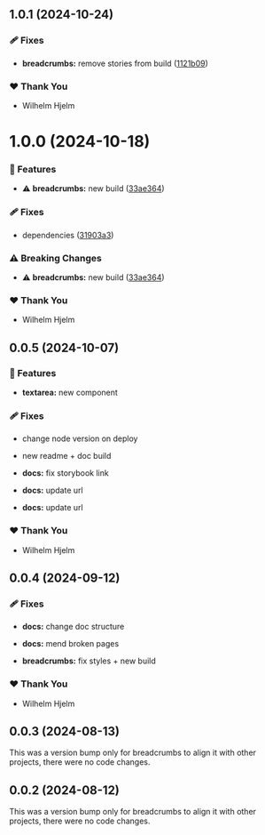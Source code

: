 ## 1.0.1 (2024-10-24)

### 🩹 Fixes

- **breadcrumbs:** remove stories from build ([1121b09](https://github.com/migrationsverket/midas/commit/1121b09))

### ❤️  Thank You

- Wilhelm Hjelm

# 1.0.0 (2024-10-18)

### 🚀 Features

- ⚠️  **breadcrumbs:** new build ([33ae364](https://github.com/migrationsverket/midas/commit/33ae364))

### 🩹 Fixes

- dependencies ([31903a3](https://github.com/migrationsverket/midas/commit/31903a3))

### ⚠️  Breaking Changes

- ⚠️  **breadcrumbs:** new build ([33ae364](https://github.com/migrationsverket/midas/commit/33ae364))

### ❤️  Thank You

- Wilhelm Hjelm

## 0.0.5 (2024-10-07)


### 🚀 Features

- **textarea:** new component


### 🩹 Fixes

- change node version on deploy

- new readme + doc build

- **docs:** fix storybook link

- **docs:** update url

- **docs:** update url


### ❤️  Thank You

- Wilhelm Hjelm

## 0.0.4 (2024-09-12)


### 🩹 Fixes

- **docs:** change doc structure

- **docs:** mend broken pages

- **breadcrumbs:** fix styles + new build


### ❤️  Thank You

- Wilhelm Hjelm

## 0.0.3 (2024-08-13)

This was a version bump only for breadcrumbs to align it with other projects, there were no code changes.

## 0.0.2 (2024-08-12)

This was a version bump only for breadcrumbs to align it with other projects, there were no code changes.